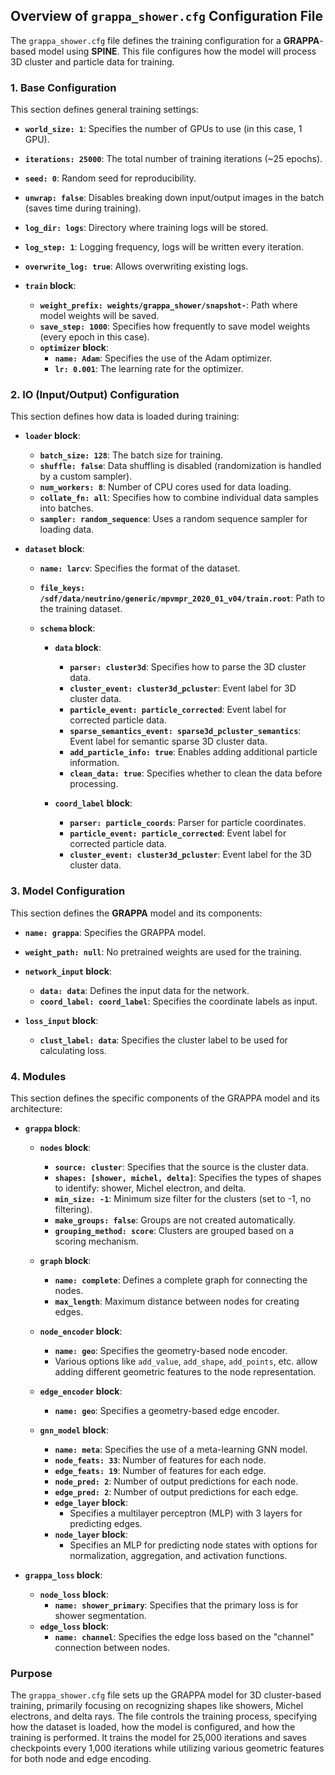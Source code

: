 ## Overview of `grappa_shower.cfg` Configuration File

The `grappa_shower.cfg` file defines the training configuration for a **GRAPPA**-based model using **SPINE**. This file configures how the model will process 3D cluster and particle data for training.

### 1. Base Configuration
This section defines general training settings:

- **`world_size: 1`**: Specifies the number of GPUs to use (in this case, 1 GPU).
- **`iterations: 25000`**: The total number of training iterations (~25 epochs).
- **`seed: 0`**: Random seed for reproducibility.
- **`unwrap: false`**: Disables breaking down input/output images in the batch (saves time during training).
- **`log_dir: logs`**: Directory where training logs will be stored.
- **`log_step: 1`**: Logging frequency, logs will be written every iteration.
- **`overwrite_log: true`**: Allows overwriting existing logs.
  
- **`train` block**:
  - **`weight_prefix: weights/grappa_shower/snapshot-`**: Path where model weights will be saved.
  - **`save_step: 1000`**: Specifies how frequently to save model weights (every epoch in this case).
  - **`optimizer` block**:
    - **`name: Adam`**: Specifies the use of the Adam optimizer.
    - **`lr: 0.001`**: The learning rate for the optimizer.

### 2. IO (Input/Output) Configuration
This section defines how data is loaded during training:

- **`loader` block**:
  - **`batch_size: 128`**: The batch size for training.
  - **`shuffle: false`**: Data shuffling is disabled (randomization is handled by a custom sampler).
  - **`num_workers: 8`**: Number of CPU cores used for data loading.
  - **`collate_fn: all`**: Specifies how to combine individual data samples into batches.
  - **`sampler: random_sequence`**: Uses a random sequence sampler for loading data.

- **`dataset` block**:
  - **`name: larcv`**: Specifies the format of the dataset.
  - **`file_keys: /sdf/data/neutrino/generic/mpvmpr_2020_01_v04/train.root`**: Path to the training dataset.
  
  - **`schema` block**:
    - **`data` block**:
      - **`parser: cluster3d`**: Specifies how to parse the 3D cluster data.
      - **`cluster_event: cluster3d_pcluster`**: Event label for 3D cluster data.
      - **`particle_event: particle_corrected`**: Event label for corrected particle data.
      - **`sparse_semantics_event: sparse3d_pcluster_semantics`**: Event label for semantic sparse 3D cluster data.
      - **`add_particle_info: true`**: Enables adding additional particle information.
      - **`clean_data: true`**: Specifies whether to clean the data before processing.
      
    - **`coord_label` block**:
      - **`parser: particle_coords`**: Parser for particle coordinates.
      - **`particle_event: particle_corrected`**: Event label for corrected particle data.
      - **`cluster_event: cluster3d_pcluster`**: Event label for the 3D cluster data.

### 3. Model Configuration
This section defines the **GRAPPA** model and its components:

- **`name: grappa`**: Specifies the GRAPPA model.
- **`weight_path: null`**: No pretrained weights are used for the training.

- **`network_input` block**:
  - **`data: data`**: Defines the input data for the network.
  - **`coord_label: coord_label`**: Specifies the coordinate labels as input.
  
- **`loss_input` block**:
  - **`clust_label: data`**: Specifies the cluster label to be used for calculating loss.

### 4. Modules
This section defines the specific components of the GRAPPA model and its architecture:

- **`grappa` block**:
  - **`nodes` block**:
    - **`source: cluster`**: Specifies that the source is the cluster data.
    - **`shapes: [shower, michel, delta]`**: Specifies the types of shapes to identify: shower, Michel electron, and delta.
    - **`min_size: -1`**: Minimum size filter for the clusters (set to -1, no filtering).
    - **`make_groups: false`**: Groups are not created automatically.
    - **`grouping_method: score`**: Clusters are grouped based on a scoring mechanism.
    
  - **`graph` block**:
    - **`name: complete`**: Defines a complete graph for connecting the nodes.
    - **`max_length`**: Maximum distance between nodes for creating edges.

  - **`node_encoder` block**:
    - **`name: geo`**: Specifies the geometry-based node encoder.
    - Various options like `add_value`, `add_shape`, `add_points`, etc. allow adding different geometric features to the node representation.

  - **`edge_encoder` block**:
    - **`name: geo`**: Specifies a geometry-based edge encoder.

  - **`gnn_model` block**:
    - **`name: meta`**: Specifies the use of a meta-learning GNN model.
    - **`node_feats: 33`**: Number of features for each node.
    - **`edge_feats: 19`**: Number of features for each edge.
    - **`node_pred: 2`**: Number of output predictions for each node.
    - **`edge_pred: 2`**: Number of output predictions for each edge.
    - **`edge_layer` block**:
      - Specifies a multilayer perceptron (MLP) with 3 layers for predicting edges.
    - **`node_layer` block**:
      - Specifies an MLP for predicting node states with options for normalization, aggregation, and activation functions.

- **`grappa_loss` block**:
  - **`node_loss` block**:
    - **`name: shower_primary`**: Specifies that the primary loss is for shower segmentation.
  - **`edge_loss` block**:
    - **`name: channel`**: Specifies the edge loss based on the "channel" connection between nodes.

### Purpose
The `grappa_shower.cfg` file sets up the GRAPPA model for 3D cluster-based training, primarily focusing on recognizing shapes like showers, Michel electrons, and delta rays. The file controls the training process, specifying how the dataset is loaded, how the model is configured, and how the training is performed. It trains the model for 25,000 iterations and saves checkpoints every 1,000 iterations while utilizing various geometric features for both node and edge encoding.
